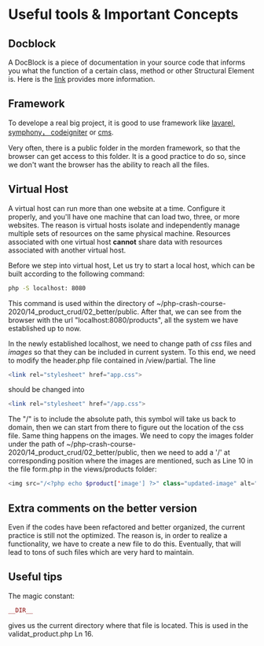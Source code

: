 # Useful tools & Important Concepts

## Docblock

A DocBlock is a piece of documentation in your source code that informs you what the function of a certain class, method or other Structural Element is. Here is the [link](https://docs.phpdoc.org/guide/getting-started/what-is-a-docblock.html) provides more information.

## Framework

To develope a real big project, it is good to use framework like [lavarel, symphony， codeigniter](https://kinsta.com/blog/php-frameworks/) or [cms](https://devrims.com/blog/best-php-cms-platforms/).

Very often, there is a public folder in the morden framework, so that the browser can get access to this folder. It is a good practice to do so, since we don't want the browser has the ability to reach all the files.

## Virtual Host

A virtual host can run more than one website at a time. Configure it properly, and you'll have one machine that can load two, three, or more websites. The reason is virtual hosts isolate and independently manage multiple sets of resources on the same physical machine. Resources associated with one virtual host **cannot** share data with resources associated with another virtual host.

Before we step into virtual host, Let us try to start a local host, which can be built according to the following command:

```bash
php -S localhost: 8080
```

This command is used within the directory of ~/php-crash-course-2020/14_product_crud/02_better/public. After that, we can see from the browser with the url "localhost:8080/products", all the system we have established up to now.

In the newly established localhost, we need to change path of *css* files and *images* so that they can be included in current system. To this end, we need to modify the header.php file contained in /view/partial. The line

```php
<link rel="stylesheet" href="app.css">
```

should be changed into

```php
<link rel="stylesheet" href="/app.css">
```

The "/" is to include the absolute path, this symbol will take us back to domain, then we can start from there to figure out the location of the css file. Same thing happens on the images. We need to copy the images folder under the path of ~/php-crash-course-2020/14_product_crud/02_better/public, then we need to add a '/' at corresponding position where the images are mentioned, such as Line 10 in the file form.php in the views/products folder:

```php
<img src="/<?php echo $product['image'] ?>" class="updated-image" alt="">
```

## Extra comments on the better version

Even if the codes have been refactored and better organized, the current practice is still not the optimized. The reason is, in order to realize a functionality, we have to create a new file to do this. Eventually, that will lead to tons of such files which are very hard to maintain.

## Useful tips

The magic constant:

```php
__DIR__
```

gives us the current directory where that file is located. This is used in the validat_product.php Ln 16.
